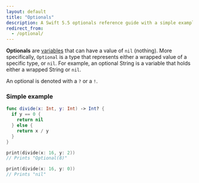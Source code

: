 ```yaml
---
layout: default
title: "Optionals"
description: A Swift 5.5 optionals reference guide with a simple example.
redirect_from:
  - /optional/
---
```


**Optionals** are [variables](/variables) that can have a value of `nil` (nothing). More specifically, `Optional` is a type that represents either a wrapped value of a specific type, or `nil`. For example, an optional String is a variable that holds either a wrapped String or `nil`.

An optional is denoted with a `?` or a `!`.

### Simple example

```swift
func divide(x: Int, y: Int) -> Int? {
  if y == 0 {
    return nil
  } else {
    return x / y  
  }
}

print(divide(x: 16, y: 2))
// Prints "Optional(8)"

print(divide(x: 16, y: 0))
// Prints "nil"
```
